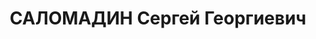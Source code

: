 ---
title: САЛОМАДИН Сергей Георгиевич
description: 'Род. в 1910, Украина, г. Днепропетровск. Проживал: ст. Муром.

  Арестован 30.08.1936. Приговор: ВМН. Расстрелян'
---